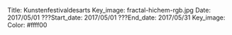 Title: Kunstenfestivaldesarts
Key_image: fractal-hichem-rgb.jpg 
Date: 2017/05/01
???Start_date: 2017/05/01
???End_date: 2017/05/31
Key_image:
Color: #ffff00
